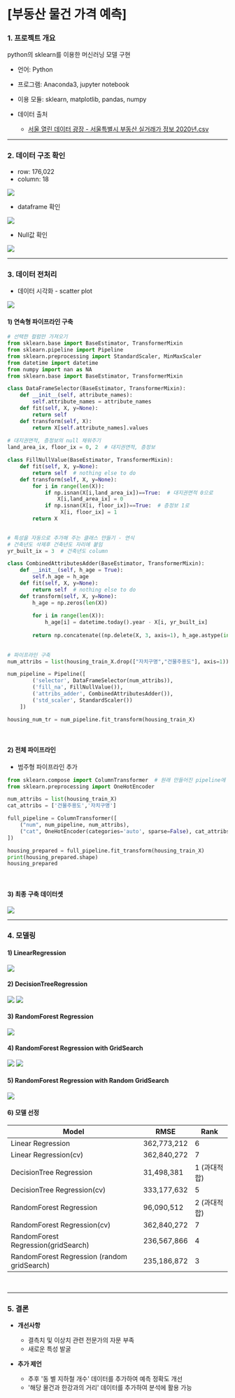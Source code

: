 # [부동산 물건 가격 예측]

### 1. 프로젝트 개요

python의 sklearn를 이용한 머신러닝 모델 구현

- 언어: Python
- 프로그램: Anaconda3, jupyter notebook
- 이용 모듈: sklearn, matplotlib, pandas, numpy

- 데이터 출처
  - [서울 열린 데이터 광장 - 서울특별시 부동산 실거래가 정보 2020년.csv](http://data.seoul.go.kr/dataList/OA-15548/S/1/datasetView.do)

---

### 2. 데이터 구조 확인

- row: 176,022
- column: 18



<img src = "./img/image-20210613165700414.png">

<br>

- dataframe 확인

<img src = "./img/image-20210613162520241.png">

<br>

- Null값 확인

<img src = "./img/image-20210613162540458.png">

<br>

---

### 3. 데이터 전처리

- 데이터 시각화 - scatter plot

<img src = "./img/image-20210613162650678.png">

<br>

#### 1) 연속형 파이프라인 구축

```python
# 선택한 컬럼만 가져오기
from sklearn.base import BaseEstimator, TransformerMixin
from sklearn.pipeline import Pipeline
from sklearn.preprocessing import StandardScaler, MinMaxScaler
from datetime import datetime
from numpy import nan as NA 
from sklearn.base import BaseEstimator, TransformerMixin

class DataFrameSelector(BaseEstimator, TransformerMixin):
    def __init__(self, attribute_names):
        self.attribute_names = attribute_names
    def fit(self, X, y=None):
        return self
    def transform(self, X):
        return X[self.attribute_names].values
    
# 대지권면적, 층정보의 null 채워주기
land_area_ix, floor_ix = 0, 2  # 대지권면적, 층정보

class FillNullValue(BaseEstimator, TransformerMixin):
    def fit(self, X, y=None):
        return self  # nothing else to do
    def transform(self, X, y=None):
        for i in range(len(X)):
            if np.isnan(X[i,land_area_ix])==True:  # 대지권면적 0으로
                X[i,land_area_ix] = 0
            if np.isnan(X[i, floor_ix])==True:  # 층정보 1로
                 X[i, floor_ix] = 1
        return X
    

# 특성을 자동으로 추가해 주는 클래스 만들기 - 연식
# 건축년도 삭제후 건축년도 자리에 붙임
yr_built_ix = 3  # 건축년도 column

class CombinedAttributesAdder(BaseEstimator, TransformerMixin):
    def __init__(self, h_age = True): 
        self.h_age = h_age
    def fit(self, X, y=None):
        return self  # nothing else to do
    def transform(self, X, y=None):
        h_age = np.zeros(len(X))
       
        for i in range(len(X)):
            h_age[i] = datetime.today().year - X[i, yr_built_ix]
        
        return np.concatenate((np.delete(X, 3, axis=1), h_age.astype(int)[:,None]), axis=1)  # 건축년도 삭제
    
    
# 파이프라인 구축
num_attribs = list(housing_train_X.drop(["자치구명","건물주용도"], axis=1)) # categorical 변수 제외

num_pipeline = Pipeline([
        ('selector', DataFrameSelector(num_attribs)),
        ('fill_na', FillNullValue()),
        ('attribs_adder', CombinedAttributesAdder()),
        ('std_scaler', StandardScaler())
    ])

housing_num_tr = num_pipeline.fit_transform(housing_train_X)
```

<br>

#### 2) 전체 파이프라인

- 범주형 파이프라인 추가

```python
from sklearn.compose import ColumnTransformer  # 원래 만들어진 pipeline에 추가하기 위한 모듈
from sklearn.preprocessing import OneHotEncoder

num_attribs = list(housing_train_X)
cat_attribs = ['건물주용도','자치구명']

full_pipeline = ColumnTransformer([
    ("num", num_pipeline, num_attribs),
    ("cat", OneHotEncoder(categories='auto', sparse=False), cat_attribs),  # OneHotEncoder
])

housing_prepared = full_pipeline.fit_transform(housing_train_X)
print(housing_prepared.shape)
housing_prepared
```

<br>

#### 3) 최종 구축 데이터셋



<img src = "./img/image-20210613163316028.png">

<br>

---

### 4. 모델링

#### 1) LinearRegression

<img src = "./img/image-20210613182219861.png">

<br>

#### 2) DecisionTreeRegression

<img src = "./img/image-20210613182229146.png">

<img src = "./img/image-20210613182238033.png">

<br>

#### 3) RandomForest Regression

<img src = "./img/image-20210613182254693.png">

<br>

#### 4) RandomForest Regression with GridSearch

<img src = "./img/image-20210613182322623.png">

<img src = "./img/image-20210613182325903.png">

<br>

#### 5) RandomForest Regression with Random GridSearch

<img src = "./img/image-20210613182418061.png">

<br>

#### 6) 모델 선정

| **Model**                                   | **RMSE**    | **Rank**      |
| ------------------------------------------- | ----------- | ------------- |
| Linear  Regression                          | 362,773,212 | 6             |
| Linear Regression(cv)                       | 362,840,272 | 7             |
| DecisionTree  Regression                    | 31,498,381  | 1  (과대적합) |
| DecisionTree  Regression(cv)                | 333,177,632 | 5             |
| RandomForest  Regression                    | 96,090,512  | 2  (과대적합) |
| RandomForest  Regression(cv)                | 362,840,272 | 7             |
| RandomForest  Regression(gridSearch)        | 236,567,866 | 4             |
| RandomForest Regression (random gridSearch) | 235,186,872 | 3             |

<br>

---

### 5. 결론

- **개선사항**
  - 결측치 및 이상치 관련 전문가의 자문 부족
  - 새로운 특성 발굴 

- **추가 제언**
  - 추후 '동 별 지하철 개수' 데이터를 추가하여 예측 정확도 개선
  - '해당 물건과 한강과의 거리' 데이터를 추가하여 분석에 활용 가능

